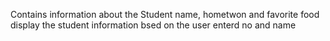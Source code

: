 Contains information about the Student name, hometwon and favorite food
display the student information bsed on the user enterd no and name
